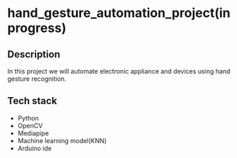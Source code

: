 # hand_gesture_automation_project(in progress)
## Description
In this project we will automate electronic appliance and devices using hand gesture recognition.

## Tech stack
* Python
* OpenCV
* Mediapipe
* Machine learning model(KNN)
* Arduino ide
